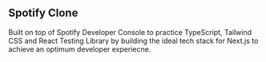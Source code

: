 ## Spotify Clone

Built on top of Spotify Developer Console to practice TypeScript, Tailwind CSS
and React Testing Library by building the ideal tech stack for Next.js to
achieve an optimum developer experiecne.
